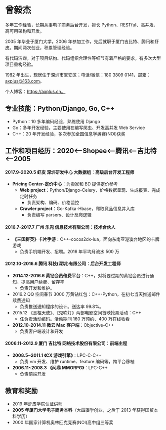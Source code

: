 # 曾毅杰

多年工作经验，长期从事电子商务后台开发，擅长 Python、RESTful、高并发、高可用架构和开发。

2005 年毕业于厦门大学，2006 年参加工作，先后就职于厦门吉比特、腾讯和虾皮。期间两次创业，积累管理经验。

有代码洁癖，对于项目结构、代码组织合理性等细节有着严格的要求，有多次大型项目重构经验。

1982 年出生，现居住于深圳市宝安区；电话/微信：180 3809 0141，邮箱：axplus@163.com。

个人博客：https://axplus.cn。

<!-- skills -->

## 专业技能：Python/Django, Go, C++

-   Python：10 多年编码经验，熟练使用 Django
-   Go：多年开发经验，主要使用在编写爬虫、开发高并发 Web Service
-   C++：20 年开发经验，多次参加全国信息学奥赛(NOI)获奖

<!-- experience -->

## 工作和项目经历：2020<--Shopee<--腾讯<--吉比特<--2005

<!--shopee-->

#### 2017.9-2020.5 虾皮 深圳研发中心 大数据组：高级后台开发工程师

-   **Pricing Center-定价中心**：为卖家和 BD 提供定价参考
    -   **Web project**：Python/Django-Celery，价格数据呈现、生成报表、完成定时任务
        -   负责架构、编码、价格监控
    -   **Crawler project**：Go-Kafka-Hbase，爬取竞品信息并入库
        -   负责编写 parsers、设计反爬逻辑

#### 2016.7-2017.7 广州 乐兜 信息技术有限公司：技术合伙人

-   **《三国群英》卡片手游**：C++-cocos2dx-lua，面向东南亚港澳台地区的卡牌游戏
    -   负责手机端开发、招聘。2016 年平均月流水 500 万

<!--tencent-->

#### 2012.10-2016.6 腾讯 科技(深圳)有限公司：后台开发工程师

-   **2014.12-2016.6 黄钻会员催费平台**：C++，对将要过期的黄钻会员进行通知，提高用户续费、留存率
    -   负责开发和维护。
-   2016.2 QQ 空间春节 3000 万黄钻红包：C++-Python，在初七当天推送邮件续费通知
    -   负责推送通知程序的设计。送达率 99.8%。
-   2015.12 《恶棍天使》、《鬼吹灯》两部电影空间首映抢票活动：C++
    -   任负责活动编码。活动期间 160 万预约、400 万在线收看
-   **2012.10-2014.11 微云 Mac 客户端**：Objective-C++
    -   负责客户端设计和开发

<!--g-bit-->

#### 2006.11-2012.9 厦门 吉比特 网络技术股份有限公司：前端主程

-   **2008.5~2011.1 《CX 游戏引擎》**：LPC-C-C++
    -   负责 vm 开发、维护 runtime、feature 编码等，跨平台移植
-   **2006.11~2008.3 《问鼎 MMORPG》**：LPC-C++
    -   负责前端开发

<!-- education -->

## 教育和奖励

-   2019 年虾皮学院认证讲师
-   **2005 年厦门大学电子商务本科**（大四辍学创业，之后于 2013 年获得国贸本科学历）
-   2000 年国家计算机奥林匹克竞赛(NOI)高中组三等奖
